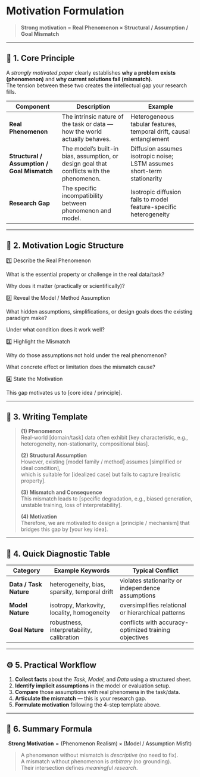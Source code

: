 # Motivation Formulation

> **Strong motivation = Real Phenomenon × Structural / Assumption / Goal Mismatch**

---

## 🧩 1. Core Principle

A *strongly motivated paper* clearly establishes **why a problem exists (phenomenon)** and **why current solutions fail (mismatch)**.  
The tension between these two creates the intellectual gap your research fills.

| Component | Description | Example |
|------------|-------------|----------|
| **Real Phenomenon** | The intrinsic nature of the task or data — how the world actually behaves. | Heterogeneous tabular features, temporal drift, causal entanglement |
| **Structural / Assumption / Goal Mismatch** | The model’s built-in bias, assumption, or design goal that conflicts with the phenomenon. | Diffusion assumes isotropic noise; LSTM assumes short-term stationarity |
| **Research Gap** | The specific incompatibility between phenomenon and model. | Isotropic diffusion fails to model feature-specific heterogeneity |

---

## 🧠 2. Motivation Logic Structure

1️⃣ Describe the Real Phenomenon

What is the essential property or challenge in the real data/task?

Why does it matter (practically or scientifically)?

2️⃣ Reveal the Model / Method Assumption

What hidden assumptions, simplifications, or design goals does the existing paradigm make?

Under what condition does it work well?

3️⃣ Highlight the Mismatch

Why do those assumptions not hold under the real phenomenon?

What concrete effect or limitation does the mismatch cause?

4️⃣ State the Motivation

This gap motivates us to [core idea / principle].

---

## 🧭 3. Writing Template

> **(1) Phenomenon**  
> Real-world [domain/task] data often exhibit [key characteristic, e.g., heterogeneity, non-stationarity, compositional bias].  
>
> **(2) Structural Assumption**  
> However, existing [model family / method] assumes [simplified or ideal condition],  
> which is suitable for [idealized case] but fails to capture [realistic property].  
>
> **(3) Mismatch and Consequence**  
> This mismatch leads to [specific degradation, e.g., biased generation, unstable training, loss of interpretability].  
>
> **(4) Motivation**  
> Therefore, we are motivated to design a [principle / mechanism] that bridges this gap by [your key idea].

---

## 🧩 4. Quick Diagnostic Table

| Category | Example Keywords | Typical Conflict |
|-----------|------------------|------------------|
| **Data / Task Nature** | heterogeneity, bias, sparsity, temporal drift | violates stationarity or independence assumptions |
| **Model Nature** | isotropy, Markovity, locality, homogeneity | oversimplifies relational or hierarchical patterns |
| **Goal Nature** | robustness, interpretability, calibration | conflicts with accuracy-optimized training objectives |

---

## ⚙️ 5. Practical Workflow

1. **Collect facts** about the *Task*, *Model*, and *Data* using a structured sheet.  
2. **Identify implicit assumptions** in the model or evaluation setup.  
3. **Compare** those assumptions with real phenomena in the task/data.  
4. **Articulate the mismatch** — this is your research gap.  
5. **Formulate motivation** following the 4-step template above.

---

## 🧩 6. Summary Formula

$$
\textbf{Strong Motivation} = 
(\text{Phenomenon Realism}) \times (\text{Model / Assumption Misfit})
$$

> A phenomenon without mismatch is *descriptive* (no need to fix).  
> A mismatch without phenomenon is *arbitrary* (no grounding).  
> Their intersection defines *meaningful research*.